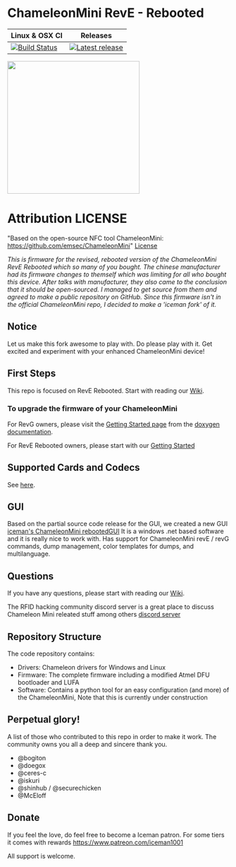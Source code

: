ChameleonMini RevE - Rebooted
=============================
| Linux & OSX CI     | Releases       |
| ------------------- |:-------------------:|
| [![Build Status](https://travis-ci.org/iceman1001/ChameleonMini-rebooted.svg?branch=master)](https://travis-ci.org/iceman1001/ChameleonMini-rebooted) | [![Latest release](https://img.shields.io/github/release/iceman1001/ChameleonMini-rebooted.svg)](https://github.com/iceman1001/ChameleonMini-rebooted/releases/latest) |

<img src="http://www.icedev.se/chameleon_mini_revE/miniRevE.jpg" width="300">

# Attribution LICENSE
"Based on the open-source NFC tool ChameleonMini: https://github.com/emsec/ChameleonMini" [License](https://github.com/iceman1001/ChameleonMini-rebooted/blob/master/LICENSE.txt)

*This is firmware for the revised, rebooted version of the ChameleonMini RevE Rebooted which so many of you bought.
The chinese manufacturer had its firmware changes to themself which was limiting for all who bought this device.
After talks with manufacturer, they also came to the conclusion that it should be open-sourced.  I managed to get source from them and agreed to make a public repository on GitHub.
Since this firmware isn't in the official ChameleonMini repo,  I decided to make a 'iceman fork' of it.*

## Notice
Let us make this fork awesome to play with. Do please play with it. Get excited and experiment with your enhanced ChameleonMini device!

## First Steps
This repo is focused on RevE Rebooted. Start with reading our [Wiki](https://github.com/iceman1001/ChameleonMini-rebooted/wiki).

### To upgrade the firmware of your ChameleonMini

For RevG owners, please visit the [Getting Started page](https://rawgit.com/emsec/ChameleonMini/master/Doc/Doxygen/html/_page__getting_started.html) from the [doxygen documentation](https://rawgit.com/emsec/ChameleonMini/master/Doc/Doxygen/html/index.html).

For RevE Rebooted owners, please start with our [Getting Started](https://github.com/iceman1001/ChameleonMini-rebooted/wiki/Getting-started)

## Supported Cards and Codecs
See [here](https://github.com/emsec/ChameleonMini/wiki/Supported-Cards-and--Codecs).

## GUI
Based on the partial source code release for the GUI, we created a new GUI [iceman's ChameleonMini rebootedGUI](https://github.com/iceman1001/ChameleonMini-rebootedGUI)
It is a windows .net based software and it is really nice to work with.
Has support for ChameleonMini revE / revG commands, dump management, color templates for dumps, and multilanguage.

## Questions
If you have any questions, please start with reading our [Wiki](https://github.com/iceman1001/ChameleonMini-rebooted/wiki).

The RFID hacking community discord server is a great place to discuss Chameleon Mini releated stuff among others [discord server](https://discord.gg/zjxc8ZB)

## Repository Structure
The code repository contains:
* Drivers: Chameleon drivers for Windows and Linux
* Firmware: The complete firmware including a modified Atmel DFU bootloader and LUFA
* Software: Contains a python tool for an easy configuration (and more) of the ChameleonMini, Note that this is currently under construction


## Perpetual glory!
A list of those who contributed to this repo in order to make it work. The community owns you all a deep and sincere thank you.
-  @bogiton
-  @doegox
-  @ceres-c
-  @iskuri
-  @shinhub / @securechicken
-  @McEloff


## Donate
If you feel the love,  do feel free to become a Iceman patron. For some tiers it comes with rewards https://www.patreon.com/iceman1001

All support is welcome.
